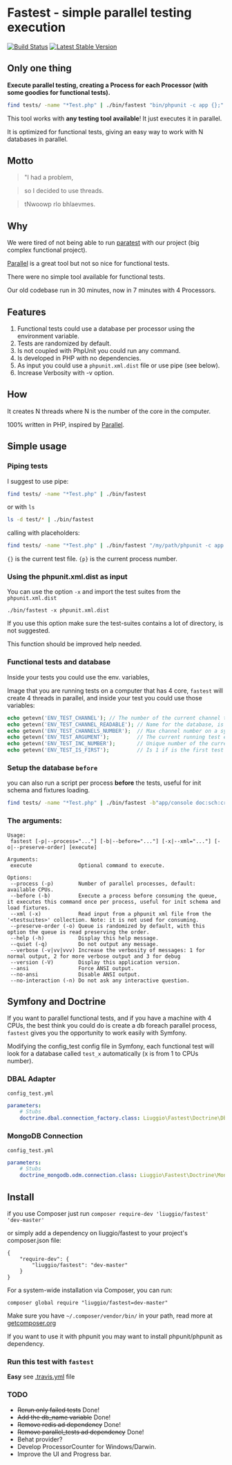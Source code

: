 Fastest - simple parallel testing execution
===========================================

[![Build Status](https://secure.travis-ci.org/liuggio/fastest.png?branch=master)](http://travis-ci.org/liuggio/fastest)
[![Latest Stable Version](https://poser.pugx.org/liuggio/fastest/v/unstable.png)](https://packagist.org/packages/liuggio/fastest)

## Only one thing

**Execute parallel testing, creating a Process for each Processor (with some goodies for functional tests).**

``` bash
find tests/ -name "*Test.php" | ./bin/fastest "bin/phpunit -c app {};"
```

This tool works with **any testing tool available**! It just executes it in parallel.

It is optimized for functional tests, giving an easy way to work with N databases in parallel.

## Motto

> "I had a problem,

>  so I decided to use threads.

>  tNwoowp rIo bhlaevmes.

## Why

We were tired of not being able to run [paratest](https://github.com/brianium/paratest) with our project (big complex functional project).

[Parallel](https://github.com/grosser/parallel) is a great tool but not so nice for functional tests.

There were no simple tool available for functional tests.

Our old codebase run in 30 minutes, now in 7 minutes with 4 Processors.

## Features

1. Functional tests could use a database per processor using the environment variable.
2. Tests are randomized by default.
3. Is not coupled with PhpUnit you could run any command.
3. Is developed in PHP with no dependencies.
4. As input you could use a `phpunit.xml.dist` file or use pipe (see below).
5. Increase Verbosity with -v option.

## How

It creates N threads where N is the number of the core in the computer.

100% written in PHP, inspired by [Parallel](https://github.com/grosser/parallel).

## Simple usage

### Piping tests

I suggest to use pipe:

``` bash
find tests/ -name "*Test.php" | ./bin/fastest
```

or with `ls`

``` bash
ls -d test/* | ./bin/fastest
```

calling with placeholders:

``` bash
find tests/ -name "*Test.php" | ./bin/fastest "/my/path/phpunit -c app {};"
```

`{}` is the current test file.
`{p}` is the current process number.

### Using the phpunit.xml.dist as input

You can use the option `-x` and import the test suites from the `phpunit.xml.dist`

`./bin/fastest -x phpunit.xml.dist`

If you use this option make sure the test-suites contains a lot of directory, is not suggested.

This function should be improved help needed.

### Functional tests and database

Inside your tests you could use the env. variables,

Image that you are running tests on a computer that has 4 core, `fastest` will create 4 threads in parallel,
and inside your test you could use those variables:

``` php
echo getevn('ENV_TEST_CHANNEL'); // The number of the current channel that is using the current test eg.2
echo getevn('ENV_TEST_CHANNEL_READABLE'); // Name for the database, is a readable name eg. test_2
echo getevn('ENV_TEST_CHANNELS_NUMBER');  // Max channel number on a system (the core number) eg. 4
echo getevn('ENV_TEST_ARGUMENT');         // The current running test eg. tests/UserFunctionalTest.php
echo getevn('ENV_TEST_INC_NUMBER');       // Unique number of the current test eg. 32
echo getevn('ENV_TEST_IS_FIRST');         // Is 1 if is the first test on its thread useful for clear cache.
```

### Setup the database `before`

you can also run a script per process **before** the tests, useful for init schema and fixtures loading.

``` bash
find tests/ -name "*Test.php" | ./bin/fastest -b"app/console doc:sch:create -e test";
```

### The arguments:

```
Usage:
 fastest [-p|--process="..."] [-b|--before="..."] [-x|--xml="..."] [-o|--preserve-order] [execute]

Arguments:
 execute               Optional command to execute.

Options:
 --process (-p)        Number of parallel processes, default: available CPUs.
 --before (-b)         Execute a process before consuming the queue, it executes this command once per process, useful for init schema and load fixtures.
 --xml (-x)            Read input from a phpunit xml file from the '<testsuites>' collection. Note: it is not used for consuming.
 --preserve-order (-o) Queue is randomized by default, with this option the queue is read preserving the order.
 --help (-h)           Display this help message.
 --quiet (-q)          Do not output any message.
 --verbose (-v|vv|vvv) Increase the verbosity of messages: 1 for normal output, 2 for more verbose output and 3 for debug
 --version (-V)        Display this application version.
 --ansi                Force ANSI output.
 --no-ansi             Disable ANSI output.
 --no-interaction (-n) Do not ask any interactive question.

```

## Symfony and Doctrine

If you want to parallel functional tests, and if you have a machine with 4 CPUs, the best think you could do is create a db foreach parallel process,
`fastest` gives you the opportunity to work easily with Symfony.

Modifying the config_test config file in Symfony, each functional test will look for a database called `test_x` automatically (x is from 1 to CPUs number).

### DBAL Adapter

`config_test.yml`
``` yml
parameters:
    # Stubs
    doctrine.dbal.connection_factory.class: Liuggio\Fastest\Doctrine\DbalConnectionFactory
```

### MongoDB Connection

`config_test.yml`
``` yml
parameters:
    # Stubs
    doctrine_mongodb.odm.connection.class: Liuggio\Fastest\Doctrine\MongoDB\Connection
```

## Install

if you use Composer just run `composer require-dev 'liuggio/fastest' 'dev-master'`

or simply add a dependency on liuggio/fastest to your project's composer.json file:

	{
	    "require-dev": {
		    "liuggio/fastest": "dev-master"
	    }
	}

For a system-wide installation via Composer, you can run:

`composer global require "liuggio/fastest=dev-master"`

Make sure you have `~/.composer/vendor/bin/` in your path,
read more at [getcomposer.org](https://getcomposer.org/doc/00-intro.md#globally)

If you want to use it with phpunit you may want to install phpunit/phpunit as dependency.

### Run this test with `fastest`

**Easy** see [.travis.yml](.travis.yml#L14) file

### TODO

- ~~Rerun only failed tests~~ Done!
- ~~Add the db_name variable~~ Done!
- ~~Remove redis ad dependency~~ Done!
- ~~Remove parallel_tests ad dependency~~ Done!
- Behat provider?
- Develop ProcessorCounter for Windows/Darwin.
- Improve the UI and Progress bar.
